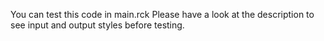 You can test this code in main.rck
Please have a look at the description to see input and output styles before testing.
